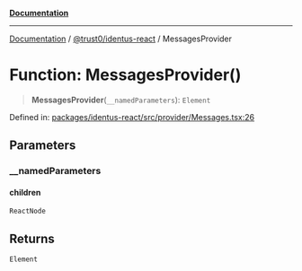[**Documentation**](../../../README.md)

***

[Documentation](../../../README.md) / [@trust0/identus-react](../README.md) / MessagesProvider

# Function: MessagesProvider()

> **MessagesProvider**(`__namedParameters`): `Element`

Defined in: [packages/identus-react/src/provider/Messages.tsx:26](https://github.com/trust0-project/identus/blob/eef55ba67613b5b86357825d9b88029b8e41377e/packages/identus-react/src/provider/Messages.tsx#L26)

## Parameters

### \_\_namedParameters

#### children

`ReactNode`

## Returns

`Element`
